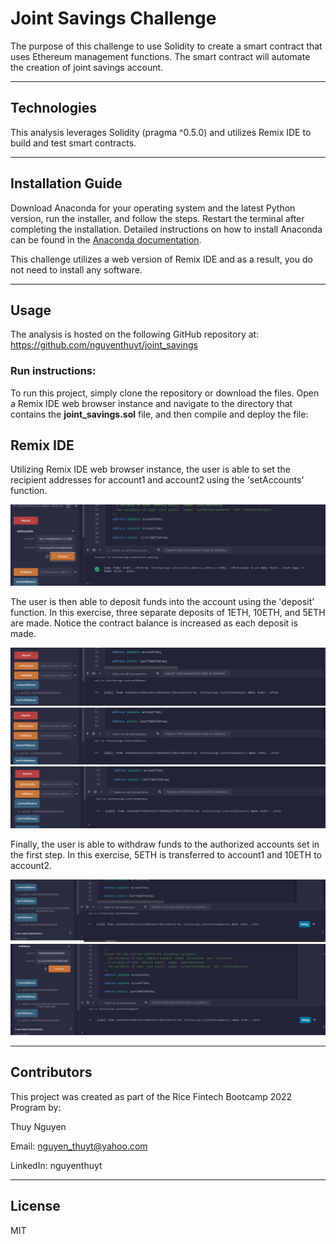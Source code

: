 # Joint Savings Challenge

The purpose of this challenge to use Solidity to create a smart contract that uses Ethereum management functions. The smart contract will automate the creation of joint savings account.

    
---

## Technologies

This analysis leverages Solidity (pragma ^0.5.0) and utilizes Remix IDE to build and test smart contracts.

---

## Installation Guide


Download Anaconda for your operating system and the latest Python version, run the installer, and follow the steps. Restart the terminal after completing the installation. Detailed instructions on how to install Anaconda can be found in the [Anaconda documentation](https://docs.anaconda.com/anaconda/install/).

This challenge utilizes a web version of Remix IDE and as a result, you do not need to install any software.

---

## Usage
The analysis is hosted on the following GitHub repository at: https://github.com/nguyenthuyt/joint_savings   

### **Run instructions:**
To run this project, simply clone the repository or download the files. Open a Remix IDE web browser instance and navigate to the directory that contains the **joint_savings.sol** file, and then compile and deploy the file:

## Remix IDE

Utilizing Remix IDE web browser instance, the user is able to set the recipient addresses for account1 and account2 using the 'setAccounts' function. 

![Remix Set Accounts](Execution_Results/01_set_accounts.png)

The user is then able to deposit funds into the account using the 'deposit' function. In this exercise, three separate deposits of 1ETH, 10ETH, and 5ETH are made. Notice the contract balance is increased as each deposit is made.

![Remix Deposit 1ETH](Execution_Results/02a_Deposit_1_ETH.PNG)
![Remix Deposit 10ETH](Execution_Results/02b_Deposit_10_ETH.PNG)
![Remix Deposit 5ETH](Execution_Results/02c_Deposit_5_ETH.PNG)

Finally, the user is able to withdraw funds to the authorized accounts set in the first step. In this exercise, 5ETH is transferred to account1 and 10ETH to account2.

![Remix Withdrawal 5ETH](Execution_Results/03a_account_one_withdrawal_5ETH.PNG)
![Remix Withdrawal 10ETH](Execution_Results/03b_account_two_withdrawal_10ETH.PNG)




---

## Contributors

This project was created as part of the Rice Fintech Bootcamp 2022 Program by:

Thuy Nguyen

Email: nguyen_thuyt@yahoo.com

LinkedIn: nguyenthuyt



---

## License

MIT




